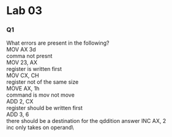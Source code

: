 # Lab 03
### Q1
What errors are present in the following?\
MOV AX 3d\
comma not presnt\
MOV 23, AX\
register is written first\
MOV CX, CH\
register not of the same size\
MOVE AX, 1h\
command is mov not move\
ADD 2, CX\
register should be written first\
ADD 3, 6\
there should be a destination for the qddition answer
INC AX, 2\
inc only takes on operand\
